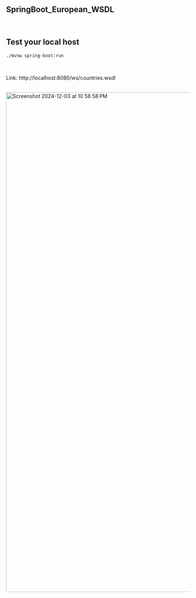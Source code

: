 ## SpringBoot_European_WSDL

<br />

## Test your local host
```shell
./mvnw spring-boot:run
```

<br />

Link: http://localhost:8080/ws/countries.wsdl

<br />

<img width="1368" alt="Screenshot 2024-12-03 at 10 58 58 PM" src="https://github.com/user-attachments/assets/aeb3a61b-84ab-443a-9896-e7c21d64fd70">

<br /><br />

